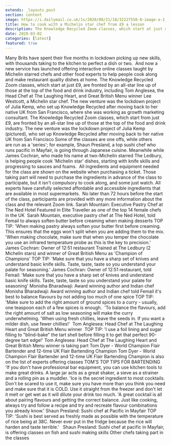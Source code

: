 ```yaml
---
extends: _layouts.post
section: content
image: https://i.dailymail.co.uk/1s/2020/08/21/18/32227558-0-image-a-2_1598030136370.jpg 
title: How to cook with a Michelin star chef from £9 a lesson 
description: The Knowledge Recycled Zoom classes, which start at just £9, are fronted by an all-star line up of those at the top of the food and drink industry, including Tom Anglesea and Lee Westcott. 
date: 2020-03-02 
categories: [latest] 
featured: true 
--- 
```

Many Brits have spent their five months in lockdown picking up new skills, with thousands taking to the kitchen to perfect a dish or two. 
And now a new service has launched offering interactive online classes taught by Michelin starred chefs and other food experts to help people cook along and make restaurant quality dishes at home.
The Knowledge Recycled Zoom classes, which start at just £9, are fronted by an all-star line up of those at the top of the food and drink industry, including Tom Anglesea, the Head Chef at The Laughing Heart, and Great British Menu winner Lee Westcott, a Michelin star chef.
The new venture was the lockdown project of Julia Kemp, who set up Knowledge Recycled after moving back to her native UK from San Francisco, where she was working as growth marketing consultant.
The Knowledge Recycled Zoom classes, which start from just £9, are fronted by an all-star line up of those at the top of the food and drink industry. The new venture was the lockdown project of Julia Kemp (pictured), who set up Knowledge Recycled after moving back to her native UK from San Francisco
Some of the classes are one offs, while others are run as a 'series'; for example, Shaun Presland, a top sushi chef who runs pacific in Mayfair, is going through Japanese cuisine.
Meanwhile while James Cochran, who made his name at two-Michelin starred The Ledbury, is helping people cook 'Michelin star' dishes, starting with knife skills and progressing to sauces and foams. 
All ingredients and equipment needed for the class are shown on the website when purchasing a ticket.
Those taking part will need to purchase the ingredients in advance of the class to participate, but it isn't compulsory to cook along, and some just watch.
All experts have carefully selected affordable and accessible ingredients that are available in most supermarkets. 
No later than 72 hours before the start of the class, participants are provided with any more information about the class and the relevant Zoom link.
Sarah Mountain: Executive Pastry Chef at The Ned Hotel
Featured in Elite Traveller as one of the top 14 female chefs in the UK 
Sarah Mountain, executive pastry chef at The Ned Hotel, told Femail to always soften butter before creaming when making desserts
TOP TIP: 'When making pastry always soften your butter first before creaming. This ensures that the eggs won't split when you are adding them to the mix.
'When making chocolate, make sure that when you temper the chocolate you use an infrared temperature probe as this is the key to precision.'
James Cochran: Owner of 12:51 restaurant
Trained at The Ledbury (2 Michelin stars) and winner of Great British Menu as 'Champion of Champions'
TOP TIP: 'Make sure that you have a sharp set of knives and understand basic knife skills. Taste, taste, taste so you understand your palate for seasoning.'
James Cochran: Owner of 12:51 restaurant, told Femail: 'Make sure that you have a sharp set of knives and understand basic knife skills. Taste, taste, taste so you understand your palate for seasoning'
Monisha Bharadwaji: Award winning author and Indian chef  
Monisha Bharadwaji: Award winning author and Indian chef told Femail it's best to balance flavours by not adding too much of one spice
TOP TIP: 'Make sure to add the right amount of ground spices to a curry - usually, one teaspoon each of a few spices is enough. 
'To balance the flavours, add the right amount of salt as low seasoning will make the curry underwhelming.
'When using fresh chillies, leave the seeds in. If you want a milder dish, use fewer chillies!' 
Tom Anglesea: Head Chef at The Laughing Heart and Great British Menu winner 
TOP TIP: 'I use a foil lining and sugar filling to "blind-bake" the tart shell before filling it to get that perfect 90-degree tart edge!'
Tom Anglesea: Head Chef at The Laughing Heart and Great British Menu winner is taking part
Tom Dyer - World Champion Flair Bartender and 12-time UK Flair Bartending Champion
Tom Dyer - World Champion Flair Bartender and 12-time UK Flair Bartending Champion is also on the list of experts offering classes
TOM'S TOP TIPS FOR BARTENDING 
'If you don't have professional bar equipment, you can use kitchen tools to make great drinks. A large jar acts as a great shaker, a sieve as a strainer and a rolling pin as a muddler.
'Ice is the secret ingredient to most cocktails. Don't be scared to use it, make sure you have more than you think you need and make sure that it is COLD. Use it straight from the freezer and don't let it melt or get wet as it will dilute your drink too much.
'A great cocktail is all about pairing flavours and getting the correct balance. Just like cooking, always try and follow a recipe and try and recreate flavour combinations you already know.'
Shaun Presland: Sushi chef at Pacific in Mayfair
TOP TIP: 'Sushi is best served as freshly made as possible with the temperature of rice being at 38C. Never ever put in the fridge because the rice will harden and taste terrible.'  
Shaun Presland: Sushi chef at pacific in Mayfair, is offering classes on fish and sushi making skills
Other chefs taking part in the classes 


